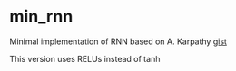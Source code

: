 # min_rnn
Minimal implementation of RNN based on A. Karpathy [gist](https://gist.github.com/karpathy/d4dee566867f8291f086)

This version uses RELUs instead of tanh
